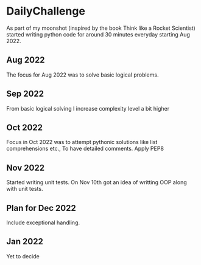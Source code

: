 # DailyChallenge

As part of my moonshot (inspired by the book Think like a Rocket Scientist) 
started writing python code for around 30 minutes everyday starting Aug 2022.

## Aug 2022

The focus for Aug 2022 was to solve basic logical problems.

## Sep 2022

From basic logical solving I increase complexity level a bit higher

## Oct 2022

Focus in Oct 2022 was to attempt pythonic solutions like list comprehensions etc.,
To have detailed comments. Apply PEP8
## Nov 2022

Started writing unit tests. On Nov 10th got an idea of writting OOP along with unit tests.

## Plan for Dec 2022

Include exceptional handling.

## Jan 2022 
Yet to decide


